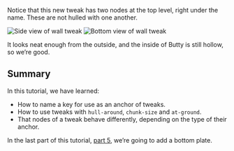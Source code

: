 Notice that this new tweak has two nodes at the top level, right under the
name. These are not hulled with one another.

![Side view of wall tweak](img/butty/tweak-wall-side.png)
![Bottom view of wall tweak](img/butty/tweak-wall-bottom.png)

It looks neat enough from the outside, and the inside of Butty is still hollow,
so we’re good.

## Summary

In this tutorial, we have learned:

* How to name a key for use as an anchor of tweaks.
* How to use tweaks with `hull-around`, `chunk-size` and `at-ground`.
* That nodes of a tweak behave differently, depending on
  the type of their anchor.

In the last part of this tutorial, [part 5](tutorial-1e.md), we’re going to
add a bottom plate.
